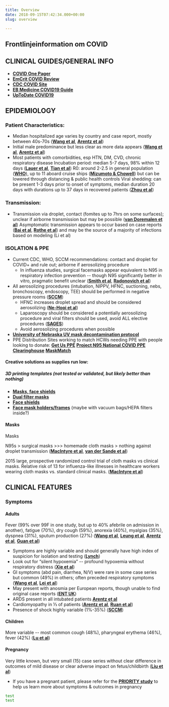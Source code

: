 ```yaml
---
title: Overview
date: 2018-09-15T07:42:34.000+00:00
slug: overview

---
```

## Frontlinjeinformation om COVID

## CLINICAL GUIDES/GENERAL INFO

* [**COVID One Pager**](https://www.onepagericu.com/)
* [**EmCrit COVID Review**](https://emcrit.org/ibcc/covid19/)
* [**CDC COVID Site**](https://www.cdc.gov/coronavirus/2019-ncov/)
* [**EB Medicine COVID19 Guide**](https://www.ebmedicine.net/topics/infectious-disease/COVID-19)
* [**UpToDate COVID19**](https://www.uptodate.com/contents/coronavirus-disease-2019-covid-19)

## EPIDEMIOLOGY

### Patient Characteristics:

* Median hospitalized age varies by country and case report, mostly between 40s-70s ([**Wang et al**](https://www.ncbi.nlm.nih.gov/pubmed?term=32031570), [**Arentz et al**](https://jamanetwork.com/journals/jama/fullarticle/2763485))
* Initial male predominance but less clear as more data appears ([**Wang et al**](https://www.ncbi.nlm.nih.gov/pubmed?term=32031570), [**Arentz et al**](https://jamanetwork.com/journals/jama/fullarticle/2763485))
* Most patients with comorbidities, esp HTN, DM, CVD, chronic respiratory disease Incubation period: median 5-7 days, 98% within 12 days ([**Lauer et al**](https://annals.org/aim/fullarticle/2762808/incubation-period-coronavirus-disease-2019-covid-19-from-publicly-reported), [**Tian et al**](https://www.journalofinfection.com/article/S0163-4453(20)30101-8/fulltext)) R0: around 2-2.5 in general population ([**WHO**](https://www.who.int/docs/default-source/coronaviruse/situation-reports/20200306-sitrep-46-covid-19.pdf)), up to 11 aboard cruise ships ([**Mizumoto & Chowell**](https://www.sciencedirect.com/science/article/pii/S2468042720300063)) but can be lowered through distancing & public health controls Viral shedding: can be present 1-3 days prior to onset of symptoms, median duration 20 days with durations up to 37 days in recovered patients ([**Zhou et al**](https://www.ncbi.nlm.nih.gov/pubmed/32171076/))

### Transmission:

* Transmission via droplet, contact (fomites up to 7hrs on some surfaces); unclear if airborne transmission but may be possible ([**van Doremalen et al**](https://www.nejm.org/doi/full/10.1056/NEJMc2004973)) Asymptomatic transmission appears to occur based on case reports ([**Bai et al**](https://jamanetwork.com/journals/jama/fullarticle/2762028), [**Rothe et al**](https://www.nejm.org/doi/full/10.1056/NEJMc2001468)) and may be the source of a majority of infections based on modeling (Li et al)

### ISOLATION & PPE

* Current CDC, WHO, SCCM recommendations: contact and droplet for COVID+ and rule out; airborne if aerosolizing procedure
  * In influenza studies, surgical facemasks appear equivalent to N95 in respiratory infection prevention -- though N95 significantly better in vitro, pragmatic benefit unclear ([**Smith et al**](https://pubmed.ncbi.nlm.nih.gov/26952529/), [**Radonovich et al**](https://jamanetwork.com/journals/jama/fullarticle/2749214))
* All aerosolizing procedures (intubation, NIPPV, HFNC, suctioning, nebs, bronchoscopy, endoscopy, TEE) should be performed in negative pressure rooms ([**SCCM**](https://www.sccm.org/Blog/January-2020/Caring-for-Critically-Ill-Patients-with-Novel-Coro))
  * HFNC increases droplet spread and should be considered aerosolizing ([**Ne-Hooi et al**](https://link.springer.com/article/10.1007%2Fs12630-020-01634-3))
  * Laparoscopy should be considered a potentially aerosolizing procedure and viral filters should be used, avoid ALL elective procedures ([**SAGES**](https://www.sages.org/recommendations-surgical-response-covid-19/))
  * Avoid aerosolizing procedures when possible
* [**University of Nebraska UV mask decontamination protocol**](https://www.nebraskamed.com/sites/default/files/documents/covid-19/n-95-decon-process.pdf)
* PPE Distribution Sites working to match HCWs needing PPE with people looking to donate: [**Get Us PPE**](https://getusppe.org/) [**Project N95 National COVID PPE Clearinghouse**](https://www.projectn95.com/) [**MaskMatch**](https://www.mask-match.com/)

#### Creative solutions as supplies run low:

##### 3D printing templates (not tested or validated, but likely better than nothing)

* [**Masks, face shields**](https://github.com/scaleworkspace/covid19)
* [**Dual filter masks**](https://www.thingiverse.com/thing:4232209)
* [**Face shields**](https://blog.prusaprinters.org/from-design-to-mass-3d-printing-of-medical-shields-in-three-days/)
* [**Face mask holders/frames**](https://www.thingiverse.com/thing:4141338) (maybe with vacuum bags/HEPA filters inside?)

#### Masks

Masks

N95s > surgical masks >>> homemade cloth masks > nothing against droplet transmission ([**MacIntyre et al**](https://www.ncbi.nlm.nih.gov/pmc/articles/PMC4420971/?fbclid=IwAR0l8pDr_lbIc08Si_V0ArBf_7I-xunS1kb2MAfifS56Z9yiL2Aao6020yw#__ffn_sectitle), [**van der Sande et al**](https://www.ncbi.nlm.nih.gov/pmc/articles/PMC2440799/))

2015 large, prospective randomized control trial of cloth masks vs clinical masks. Relative risk of 13 for influenza-like illnesses in healthcare workers wearing cloth masks vs. standard clinical masks. ([**MacIntyre et al**](https://www.ncbi.nlm.nih.gov/pmc/articles/PMC4420971/?fbclid=IwAR0l8pDr_lbIc08Si_V0ArBf_7I-xunS1kb2MAfifS56Z9yiL2Aao6020yw#__ffn_sectitle))

## CLINICAL FEATURES

### Symptoms

#### Adults

Fever (99% over 99F in one study, but up to 40% afebrile on admission in another), fatigue (70%), dry cough (59%), anorexia (40%), myalgias (35%), dyspnea (31%), sputum production (27%) ([**Wang et al**](https://jamanetwork.com/journals/jama/fullarticle/2761044), [**Leung et al**](https://onlinelibrary.wiley.com/doi/10.1002/rmv.2103), [**Arentz et al**](https://jamanetwork.com/journals/jama/fullarticle/2763485), [**Guan et al**](https://www.nejm.org/doi/full/10.1056/NEJMoa2002032))

* Symptoms are highly variable and should generally have high index of suspicion for isolation and testing ([**Lynch**](https://edhub.ama-assn.org/jn-learning/audio-player/18315876))
* Look out for “silent hypoxemia” -- profound hypoxemia without respiratory distress ([**Xie et al**](https://link.springer.com/article/10.1007%2Fs00134-020-05979-7))
* GI symptoms (abd pain, diarrhea, N/V) were rare in some case series but common (49%) in others; often preceded respiratory symptoms ([**Wang et al**](https://jamanetwork.com/journals/jama/fullarticle/2761044), [**Lei et al**](https://journals.lww.com/ajg/Documents/COVID_Digestive_Symptoms_AJG_Preproof.pdf))
* May present with anosmia per European reports, though unable to find original case reports ([**ENT UK**](https://www.entuk.org/loss-sense-smell-marker-covid-19-infection))
* ARDS present in all intubated patients [**Arentz et al**](https://jamanetwork.com/journals/jama/fullarticle/2763485)
* Cardiomyopathy in ⅓ of patients ([**Arentz et al**](https://jamanetwork.com/journals/jama/fullarticle/2763485), [**Ruan et al**](https://link.springer.com/article/10.1007/s00134-020-05991-x))
* Presence of shock highly variable (1%-35%) ([**SCCM**](https://www.sccm.org/Blog/January-2020/Caring-for-Critically-Ill-Patients-with-Novel-Coro))

#### Children

More variable -- most common cough (48%), pharyngeal erythema (46%), fever (42%) ([**Lu et al**](https://www.nejm.org/doi/full/10.1056/NEJMc2005073))

#### Pregnancy

Very little known, but very small (15) case series without clear difference in outcomes of mild disease or clear adverse impact on fetus/childbirth ([**Liu et al**](https://www.ajronline.org/doi/10.2214/AJR.20.23072))

* If you have a pregnant patient, please refer for the [**PRIORITY study**](https://priority.ucsf.edu/) to help us learn more about symptoms & outcomes in pregnancy

```bash
test 
test
```
